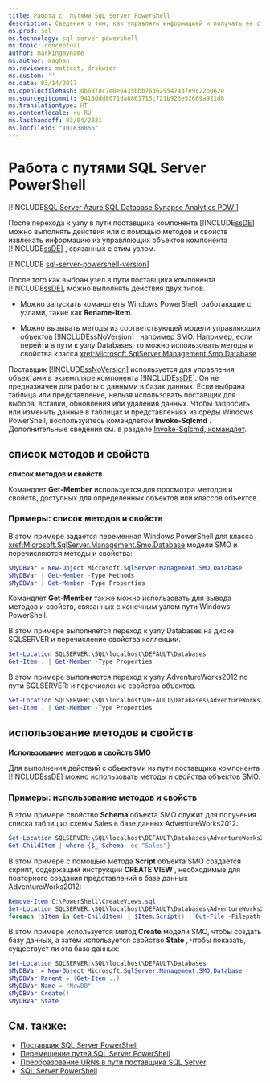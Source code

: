 ```yaml
---
title: Работа с  путями SQL Server PowerShell
description: Сведения о том, как управлять информацией и получать ее с помощью командлетов либо методов и свойств объекта, определяемого путем поставщика.
ms.prod: sql
ms.technology: sql-server-powershell
ms.topic: conceptual
author: markingmyname
ms.author: maghan
ms.reviewer: matteot, drskwier
ms.custom: ''
ms.date: 03/14/2017
ms.openlocfilehash: 0b6878c7e0e6435bbb763629547437e9c22b062e
ms.sourcegitcommit: 9413ddd8071da8861715c721b923e52669a921d8
ms.translationtype: HT
ms.contentlocale: ru-RU
ms.lasthandoff: 03/04/2021
ms.locfileid: "101838856"
---
```

# <a name="work-with-sql-server-powershell-paths"></a>Работа с  путями SQL Server PowerShell

[!INCLUDE[SQL Server Azure SQL Database Synapse Analytics PDW ](../includes/applies-to-version/sql-asdb-asdbmi-asa-pdw.md)]

После перехода к узлу в пути поставщика компонента [!INCLUDE[ssDE](../includes/ssde-md.md)] можно выполнять действия или с помощью методов и свойств извлекать информацию из управляющих объектов компонента [!INCLUDE[ssDE](../includes/ssde-md.md)] , связанных с этим узлом.  

[!INCLUDE [sql-server-powershell-version](../includes/sql-server-powershell-version.md)]

После того как выбран узел в пути поставщика компонента [!INCLUDE[ssDE](../includes/ssde-md.md)], можно выполнять действия двух типов.  

- Можно запускать командлеты Windows PowerShell, работающие с узлами, такие как **Rename-Item**.  

- Можно вызывать методы из соответствующей модели управляющих объектов [!INCLUDE[ssNoVersion](../includes/ssnoversion-md.md)] , например SMO. Например, если перейти в пути к узлу Databases, то можно использовать методы и свойства класса <xref:Microsoft.SqlServer.Management.Smo.Database> .  

Поставщик [!INCLUDE[ssNoVersion](../includes/ssnoversion-md.md)] используется для управления объектами в экземпляре компонента [!INCLUDE[ssDE](../includes/ssde-md.md)]. Он не предназначен для работы с данными в базах данных. Если выбрана таблица или представление, нельзя использовать поставщик для выбора, вставки, обновления или удаления данных. Чтобы запросить или изменить данные в таблицах и представлениях из среды Windows PowerShell, воспользуйтесь командлетом **Invoke-Sqlcmd** . Дополнительные сведения см. в разделе [Invoke-Sqlcmd, командлет](/powershell/module/sqlserver/invoke-sqlcmd).  

##  <a name="listing-methods-and-properties"></a><a name="ListPropMeth"></a> список методов и свойств  

**список методов и свойств**  

Командлет **Get-Member** используется для просмотра методов и свойств, доступных для определенных объектов или классов объектов.  

### <a name="examples-listing-methods-and-properties"></a>Примеры: список методов и свойств

В этом примере задается переменная Windows PowerShell для класса <xref:Microsoft.SqlServer.Management.Smo.Database> модели SMO и перечисляются методы и свойства:  

```powershell
$MyDBVar = New-Object Microsoft.SqlServer.Management.SMO.Database  
$MyDBVar | Get-Member -Type Methods  
$MyDBVar | Get-Member -Type Properties  
```  
  
 Командлет **Get-Member** также можно использовать для вывода методов и свойств, связанных с конечным узлом пути Windows PowerShell.  
  
 В этом примере выполняется переход к узлу Databases на диске SQLSERVER и перечисление свойства коллекции.  
  
```powershell
Set-Location SQLSERVER:\SQL\localhost\DEFAULT\Databases  
Get-Item . | Get-Member -Type Properties  
```  
  
 В этом примере выполняется переход к узлу AdventureWorks2012 по пути SQLSERVER: и перечисление свойства объектов.  
  
```powershell
Set-Location SQLSERVER:\SQL\localhost\DEFAULT\Databases\AdventureWorks2012  
Get-Item . | Get-Member -Type Properties  
```  

##  <a name="using-methods-and-properties"></a><a name="UsePropMeth"></a> использование методов и свойств  

**Использование методов и свойств SMO**  

Для выполнения действий с объектами из пути поставщика компонента [!INCLUDE[ssDE](../includes/ssde-md.md)] можно использовать методы и свойства объектов SMO.  

### <a name="examples-using-methods-and-properties"></a>Примеры: использование методов и свойств

В этом примере свойство **Schema** объекта SMO служит для получения списка таблиц из схемы Sales в базе данных AdventureWorks2012:  

```powershell
Set-Location SQLSERVER:\SQL\localhost\DEFAULT\Databases\AdventureWorks2012\Tables  
Get-ChildItem | where {$_.Schema -eq "Sales"}  
```

В этом примере с помощью метода **Script** объекта SMO создается скрипт, содержащий инструкции **CREATE VIEW** , необходимые для повторного создания представлений в базе данных AdventureWorks2012:  

```powershell
Remove-Item C:\PowerShell\CreateViews.sql  
Set-Location SQLSERVER:\SQL\localhost\DEFAULT\Databases\AdventureWorks2012\Views  
foreach ($Item in Get-ChildItem) { $Item.Script() | Out-File -Filepath C:\PowerShell\CreateViews.sql -append }  
```

В этом примере используется метод **Create** модели SMO, чтобы создать базу данных, а затем используется свойство **State** , чтобы показать, существует ли эта база данных:  

```powershell
Set-Location SQLSERVER:\SQL\localhost\DEFAULT\Databases  
$MyDBVar = New-Object Microsoft.SqlServer.Management.SMO.Database  
$MyDBVar.Parent = (Get-Item ..)  
$MyDBVar.Name = "NewDB"  
$MyDBVar.Create()  
$MyDBVar.State  
```

## <a name="see-also"></a>См. также:

- [Поставщик SQL Server PowerShell](sql-server-powershell-provider.md)
- [Перемещение путей SQL Server PowerShell](navigate-sql-server-powershell-paths.md)
- [Преобразование URNs в пути поставщика SQL Server](/powershell/module/sqlserver/Convert-UrnToPath)
- [SQL Server PowerShell](sql-server-powershell.md)